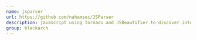 ```yaml
---
name: jsparser
url: https://github.com/nahamsec/JSParser
description: javascript using Tornado and JSBeautifier to discover interesting enpoints. URL : https://github.com/nahamsec/JSParser Groups : blackarch blackarch-webapp blackarch-reversing
group: blackarch
---
```

